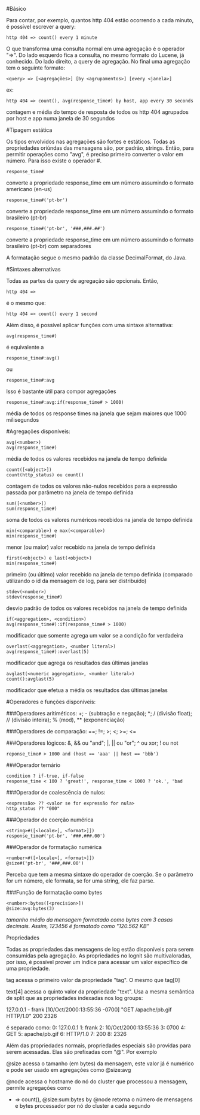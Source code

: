 #Básico

Para contar, por exemplo, quantos http 404 estão ocorrendo a cada minuto, é possível escrever a query:

```
http 404 => count() every 1 minute
```

O que transforma uma consulta normal em uma agregação é o operador "=>". Do lado esquerdo fica a consulta, 
no mesmo formato do Lucene, já conhecido. Do lado direito, a query de agregação. No final uma agregação tem 
o seguinte formato:

```
<query> => [<agregações>] [by <agrupamentos>] [every <janela>]
```

ex: 

```
http 404 => count(), avg(response_time#) by host, app every 30 seconds
```

contagem e média do tempo de resposta de todos os http 404 agrupados por host e app numa janela de 30 segundos

#Tipagem estática

Os tipos envolvidos nas agregações são fortes e estáticos. Todas as propriedades oriúndas das mensagens são, por padrão, strings. Então, para permitir operações como "avg", é preciso primeiro converter o valor em número. Para isso existe o operador #.

```
response_time#
```
converte a propriedade response_time em um número assumindo o formato americano (en-us)

```
response_time#('pt-br')
```
converte a propriedade response_time em um número assumindo o formato brasileiro (pt-br)

```
response_time#('pt-br', '###,###.##')
```
converte a propriedade response_time em um número assumindo o formato brasileiro (pt-br) com separadores

A formatação segue o mesmo padrão da classe DecimalFormat, do Java.

#Sintaxes alternativas

Todas as partes da query de agregação são opcionais. Então,

```
http 404 =>
```
é o mesmo que:
```
http 404 => count() every 1 second
```
Além disso, é possível aplicar funções com uma sintaxe alternativa:

```
avg(response_time#) 
```
é equivalente a
```
response_time#:avg()
```
ou
```
response_time#:avg
```

Isso é bastante útil para compor agregações

```
response_time#:avg:if(response_time# > 1000)
```
média de todos os response times na janela que sejam maiores que 1000 milisegundos

#Agregações disponíveis:

```
avg(<number>)
avg(response_time#)
```
média de todos os valores recebidos na janela de tempo definida

```
count([<object>])
count(http_status) ou count()
```
contagem de todos os valores não-nulos recebidos para a expressão passada por parâmetro na janela de tempo definida


```
sum([<number>])
sum(response_time#)
```
soma de todos os valores numéricos recebidos na janela de tempo definida


```
min(<comparable>) e max(<comparable>)
min(response_time#)
```
menor (ou maior) valor recebido na janela de tempo definida

```
first(<object>) e last(<object>)
min(response_time#)
```
primeiro (ou último) valor recebido na janela de tempo definida (comparado utilizando o id da mensagem de log, para ser distribuído)

```
stdev(<number>)
stdev(response_time#)
```
desvio padrão de todos os valores recebidos na janela de tempo definida

```
if(<aggregation>, <condition>)
avg(response_time#):if(response_time# > 1000)
```
modificador que somente agrega um valor se a condição for verdadeira

```
overlast(<aggregation>, <number literal>)
avg(response_time#):overlast(5) 
```
modificador que agrega os resultados das últimas janelas

```
avglast(<numeric aggregation>, <number literal>)
count():avglast(5) 
```
modificador que efetua a média os resultados das últimas janelas

#Operadores e funções disponíveis:

###Operadores aritiméticos: 
+; - (subtração e negação); \*; / (divisão float); // (divisão inteira); % (mod), \*\* (exponenciação)

###Operadores de comparação: 
==; !=; >; <; >=; <=

###Operadores lógicos:
&, && ou "and"; 
|, || ou "or"; 
^ ou xor; 
! ou not
```
reponse_time# > 1000 and (host == 'aaa' || host == 'bbb')
```

###Operador ternário
```
condition ? if-true, if-false
response_time < 100 ? 'great!', response_time < 1000 ? 'ok.', 'bad
```

###Operador de coalescência de nulos:
```
<expressão> ?? <valor se for expressão for nula>
http_status ?? "000"
```

###Operador de coerção numérica
```
<string>#([<locale>[, <format>]])
response_time#('pt-br', '###,###.00')
```

###Operador de formatação numérica
```
<number>#([<locale>[, <format>]])
@size#('pt-br', '###,###.00')
```

Perceba que tem a mesma sintaxe do operador de coerção. Se o parâmetro for um número, ele formata, se for uma string,
ele faz parse.

###Função de formatação como bytes
```
<number>:bytes([<precision>])
@size:avg:bytes(3) 
```
_tamanho médio da mensagem formatado como bytes com 3 casas decimais. Assim, 123456 é formatado como "120.562 KB"_

Propriedades

Todas as propriedades das mensagens de log estão disponíveis para serem consumidas pela agregação. As propriedades no lognit são multivaloradas, por isso, é possível prover um índice para acessar um valor específico de uma propriedade.

tag
acessa o primeiro valor da propriedade "tag". O mesmo que tag[0]

text[4]
acessa o quinto valor da propriedade "text". Usa a mesma semântica de split que as propriedades indexadas nos log groups:

127.0.0.1 - frank [10/Oct/2000:13:55:36 -0700] "GET /apache/pb.gif HTTP/1.0" 200 2326

é separado como: 
0: 127.0.0.1
1: frank
2: 10/Oct/2000:13:55:36
3: 0700
4: GET
5: apache/pb.gif
6: HTTP/1.0
7: 200
8: 2326

Além das propriedades normais, propriedades especiais são providas para serem acessadas. Elas são prefixadas com "@". Por exemplo

@size
acessa o tamanho (em bytes) da mensagem, este valor já é numérico e pode ser usado em agregações como
@size:avg

@node
acessa o hostname do nó do cluster que processou a mensagem, permite agregações como

* => count(), @size:sum:bytes by @node
retorna o número de mensagens e bytes processador por nó do cluster a cada segundo
